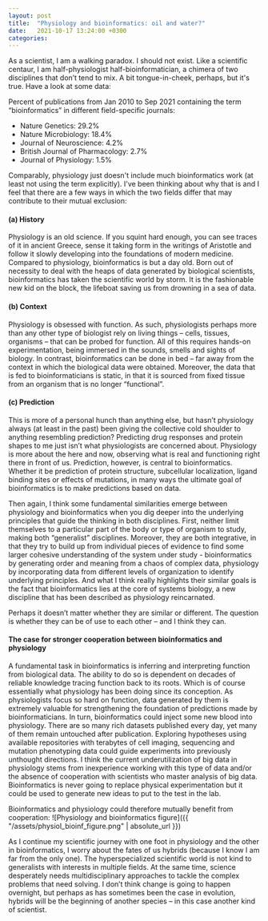 ```yaml
---
layout: post
title:  "Physiology and bioinformatics: oil and water?"
date:   2021-10-17 13:24:00 +0300
categories:
---
```


As a scientist, I am a walking paradox. I should not exist. Like a scientific centaur, I am half-physiologist half-bioinformatician, a chimera of two disciplines that don’t tend to mix. A bit tongue-in-cheek, perhaps, but it's true. Have a look at some data:

Percent of publications from Jan 2010 to Sep 2021 containing the term “bioinformatics” in different field-specific journals:
* Nature Genetics: 29.2%
* Nature Microbiology: 18.4%
* Journal of Neuroscience: 4.2%
* British Journal of Pharmacology: 2.7%
* Journal of Physiology: 1.5%

Comparably, physiology just doesn't include much bioinformatics work (at least not using the term explicitly). I've been thinking about why that is and I feel that there are a few ways in which the two fields differ that may contribute to their mutual exclusion:

#### (a) History

Physiology is an old science. If you squint hard enough, you can see traces of it in ancient Greece, sense it taking form in the writings of Aristotle and follow it slowly developing into the foundations of modern medicine. Compared to physiology, bioinformatics is but a day old. Born out of necessity to deal with the heaps of data generated by biological scientists, bioinformatics has taken the scientific world by storm. It is the fashionable new kid on the block, the lifeboat saving us from drowning in a sea of data.

#### (b) Context

Physiology is obsessed with function. As such, physiologists perhaps more than any other type of biologist rely on living things – cells, tissues, organisms – that can be probed for function. All of this requires hands-on experimentation, being immersed in the sounds, smells and sights of biology. In contrast, bioinformatics can be done in bed – far away from the context in which the biological data were obtained. Moreover, the data that is fed to bioinformaticians is static, in that it is sourced from fixed tissue from an organism that is no longer “functional”.

#### (c) Prediction

This is more of a personal hunch than anything else, but hasn’t physiology always (at least in the past) been giving the collective cold shoulder to anything resembling prediction? Predicting drug responses and protein shapes to me just isn’t what physiologists are concerned about. Physiology is more about the here and now, observing what is real and functioning right there in front of us. Prediction, however, is central to bioinformatics. Whether it be prediction of protein structure, subcellular localization, ligand binding sites or effects of mutations, in many ways the ultimate goal of bioinformatics is to make predictions based on data.

Then again, I think some fundamental similarities emerge between physiology and bioinformatics when you dig deeper into the underlying principles that guide the thinking in both disciplines. First, neither limit themselves to a particular part of the body or type of organism to study, making both “generalist” disciplines. Moreover, they are both integrative, in that they try to build up from individual pieces of evidence to find some larger cohesive understanding of the system under study - bioinformatics by generating order and meaning from a chaos of complex data, physiology by incorporating data from different levels of organization to identify underlying principles. And what I think really highlights their similar goals is the fact that bioinformatics lies at the core of systems biology, a new discipline that has been described as physiology reincarnated.

Perhaps it doesn’t matter whether they are similar or different. The question is whether they can be of use to each other – and I think they can.

#### The case for stronger cooperation between bioinformatics and physiology

A fundamental task in bioinformatics is inferring and interpreting function from biological data. The ability to do so is dependent on decades of reliable knowledge tracing function back to its roots. Which is of course essentially what physiology has been doing since its conception. As physiologists focus so hard on function, data generated by them is extremely valuable for strengthening the foundation of predictions made by bioinformaticians. In turn, bioinformatics could inject some new blood into physiology. There are so many rich datasets published every day, yet many of them remain untouched after publication. Exploring hypotheses using available repositories with terabytes of cell imaging, sequencing and mutation phenotyping data could guide experiments into previously unthought directions. I think the current underutilization of big data in physiology stems from inexperience working with this type of data and/or the absence of cooperation with scientists who master analysis of big data. Bioinformatics is never going to replace physical experimentation but it could be used to generate new ideas to put to the test in the lab.

Bioinformatics and physiology could therefore mutually benefit from cooperation:
![Physiology and bioinformatics figure]({{ "/assets/physiol_bioinf_figure.png" | absolute_url }})

As I continue my scientific journey with one foot in physiology and the other in bioinformatics, I worry about the fates of us hybrids (because I know I am far from the only one). The hyperspecialized scientific world is not kind to generalists with interests in multiple fields. At the same time, science desperately needs multidisciplinary approaches to tackle the complex problems that need solving. I don’t think change is going to happen overnight, but perhaps as has sometimes been the case in evolution, hybrids will be the beginning of another species – in this case another kind of scientist.
